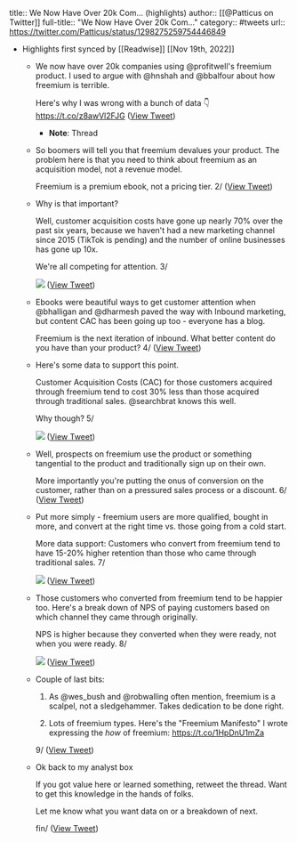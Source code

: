 title:: We Now Have Over 20k Com... (highlights)
author:: [[@Patticus on Twitter]]
full-title:: "We Now Have Over 20k Com..."
category:: #tweets
url:: https://twitter.com/Patticus/status/1298275259754446849

- Highlights first synced by [[Readwise]] [[Nov 19th, 2022]]
	- We now have over 20k companies using @profitwell's freemium product. I used to argue with @hnshah and @bbalfour about how freemium is terrible. 
	  
	  Here's why I was wrong with a bunch of data 👇 https://t.co/z8awVl2FJG ([View Tweet](https://twitter.com/Patticus/status/1298275244390547459))
		- **Note**: Thread
	- So boomers will tell you that freemium devalues your product. The problem here is that you need to think about freemium as an acquisition model, not a revenue model. 
	  
	  Freemium is a premium ebook, not a pricing tier. 2/ ([View Tweet](https://twitter.com/Patticus/status/1298275247381151745))
	- Why is that important? 
	  
	  Well, customer acquisition costs have gone up nearly 70% over the past six years, because we haven't had a new marketing channel since 2015 (TikTok is pending) and the number of online businesses has gone up 10x. 
	  
	  We're all competing for attention. 3/ 
	  
	  ![](https://pbs.twimg.com/media/EgRlOVtU0AEmx9F.jpg) ([View Tweet](https://twitter.com/Patticus/status/1298275249356759040))
	- Ebooks were beautiful ways to get customer attention when @bhalligan and @dharmesh paved the way with Inbound marketing, but content CAC has been going up too - everyone has a blog. 
	  
	  Freemium is the next iteration of inbound. What better content do you have than your product? 4/ ([View Tweet](https://twitter.com/Patticus/status/1298275251239948291))
	- Here's some data to support this point. 
	  
	  Customer Acquisition Costs (CAC) for those customers acquired through freemium tend to cost 30% less than those acquired through traditional sales. @searchbrat knows this well. 
	  
	  Why though? 5/ 
	  
	  ![](https://pbs.twimg.com/media/EgRlS66VoAEwedc.jpg) ([View Tweet](https://twitter.com/Patticus/status/1298275252103938048))
	- Well, prospects on freemium use the product or something tangential to the product and traditionally sign up on their own.
	  
	  More importantly you're putting the onus of conversion on the customer, rather than on a pressured sales process or a discount. 6/ ([View Tweet](https://twitter.com/Patticus/status/1298275254146666496))
	- Put more simply - freemium users are more qualified, bought in more, and convert at the right time vs. those going from a cold start. 
	  
	  More data support: Customers who convert from freemium tend to have 15-20% higher retention than those who came through traditional sales. 7/ 
	  
	  ![](https://pbs.twimg.com/media/EgRlZpXUMAEnXb5.jpg) ([View Tweet](https://twitter.com/Patticus/status/1298275255132155905))
	- Those customers who converted from freemium tend to be happier too. Here's a break down of NPS of paying customers based on which channel they came through originally. 
	  
	  NPS is higher because they converted when they were ready, not when you were ready. 8/ 
	  
	  ![](https://pbs.twimg.com/media/EgRl_OSU8AAT1cP.jpg) ([View Tweet](https://twitter.com/Patticus/status/1298275257200058368))
	- Couple of last bits: 
	  
	  1. As @wes_bush and @robwalling often mention, freemium is a scalpel, not a sledgehammer. Takes dedication to be done right. 
	  
	  2. Lots of freemium types. Here's the "Freemium Manifesto" I wrote expressing the *how* of freemium: https://t.co/1HpDnU1mZa
	  
	  9/ ([View Tweet](https://twitter.com/Patticus/status/1298275258781380608))
	- Ok back to my analyst box
	  
	  If you got value here or learned something, retweet the thread. Want to get this knowledge in the hands of folks. 
	  
	  Let me know what you want data on or a breakdown of next. 
	  
	  fin/ ([View Tweet](https://twitter.com/Patticus/status/1298275259754446849))